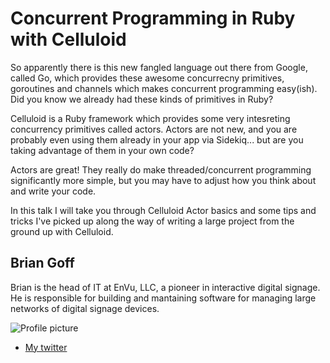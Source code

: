 # Concurrent Programming in Ruby with Celluloid

So apparently there is this new fangled language out there from Google, called Go,
which provides these awesome concurrecny primitives, goroutines and channels which
makes concurrent programming easy(ish).
Did you know we already had these kinds of primitives in Ruby?

Celluloid is a Ruby framework which provides some very intesreting concurrency
primitives called actors.  Actors are not new, and you are probably even using them
already in your app via Sidekiq... but are you taking advantage of them in your
own code?

Actors are great! They really do make threaded/concurrent programming
significantly more simple, but you may have to adjust how you think about and
write your code.

In this talk I will take you through Celluloid Actor basics and some tips and
tricks I've picked up along the way of writing a large project from the ground up
with Celluloid.

## Brian Goff

Brian is the head of IT at EnVu, LLC, a pioneer in interactive digital signage.
He is responsible for building and mantaining software for managing large
networks of digital signage devices.


![Profile picture](http://farm3.staticflickr.com/2872/11371245914_ec3d39a1c5_d.jpg)

- [My twitter](https://twitter.com/cpuguy83)
